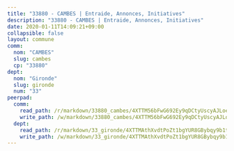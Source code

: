 ```yaml
---
title: "33880 - CAMBES | Entraide, Annonces, Initiatives"
description: "33880 - CAMBES | Entraide, Annonces, Initiatives"
date: 2020-01-11T14:09:21+09:00
collapsible: false
layout: commune
comm:
  nom: "CAMBES"
  slug: cambes
  cp: "33880"
dept:
  nom: "Gironde"
  slug: gironde
  num: "33"
peerpad:
  comm:
    read_path: /r/markdown/33880_cambes/4XTTM56bFwG692Ey9qDCtyUscyAJLoeEVPiq2gsQD4SAyvQbC
    write_path: /w/markdown/33880_cambes/4XTTM56bFwG692Ey9qDCtyUscyAJLoeEVPiq2gsQD4SAyvQbC-K3TgTuCQPk2wcFRS3Y3aNvgnFrSbVhXqfYBCdy1DPVSxSvV2ANZcKXFEhaNjgMGHGQRFJzeGWciTrv1wXpHPuwQqQzLEkkKTag8s1eBJRMcX9Sj29VN2e3bvQRVvtvKzVwLdPQyg
  dept:
    read_path: /r/markdown/33_gironde/4XTTMAthXvdtPoZt1bgYUR8GBybqy9b1tLUaaKDw5iKj57LRt
    write_path: /w/markdown/33_gironde/4XTTMAthXvdtPoZt1bgYUR8GBybqy9b1tLUaaKDw5iKj57LRt-K3TgU8ogmN5s8hbKrZhkV9P1KQiFepNWXjoYRvdMTW1jt7eRXTmrjG677tN9mcUTsALjzYGgb8mvcrYPJn2Jd8cTiBmF9aZcbgdcQL1kzCPJnSf6X8tpEcGPdTr5qT6cQqEpt6oQ
---
```


